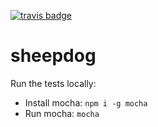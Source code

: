 [![travis badge](http://img.shields.io/travis/cpacey/sheepdog.svg)](https://travis-ci.org/cpacey/sheepdog)

sheepdog
========

Run the tests locally:

- Install mocha: `npm i -g mocha`
- Run mocha: `mocha`
